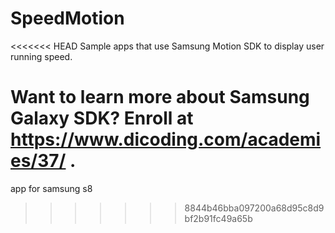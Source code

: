 # SpeedMotion
<<<<<<< HEAD
Sample apps that use Samsung Motion SDK to display user running speed.

Want to learn more about Samsung Galaxy SDK? Enroll at https://www.dicoding.com/academies/37/ .
=======
app for samsung s8
>>>>>>> 8844b46bba097200a68d95c8d9bf2b91fc49a65b
